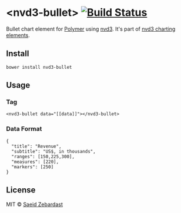 # &lt;nvd3-bullet&gt; [![Build Status](https://travis-ci.org/saeidzebardast/nvd3-bullet.svg?branch=master)](https://travis-ci.org/saeidzebardast/nvd3-bullet)

Bullet chart element for [Polymer](https://www.polymer-project.org) using [nvd3](http://nvd3.org/). It's part of [nvd3 charting elements](https://github.com/saeidzebardast/nvd3-elements).

## Install

```
bower install nvd3-bullet
```

## Usage

### Tag

```
<nvd3-bullet data="[[data]]"></nvd3-bullet>
```

### Data Format

```
{
  "title": "Revenue",
  "subtitle": "US$, in thousands",
  "ranges": [150,225,300],
  "measures": [220],
  "markers": [250]
}
```

## License

MIT © [Saeid Zebardast](http://zebardast.com)

